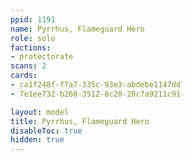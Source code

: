```yaml
---
ppid: 1191
name: Pyrrhus, Flameguard Hero
role: solo
factions:
- protectorate
scans: 2
cards:
- ca1f248f-f7a7-335c-93e3-abdebe1147dd
- 7e1ee732-b260-3512-8c20-20c7a9211c91

layout: model
title: Pyrrhus, Flameguard Hero
disableToc: true
hidden: true
---
```

